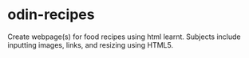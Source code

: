 # odin-recipes

Create webpage(s) for food recipes using html learnt. Subjects include inputting images, links, and resizing using HTML5.